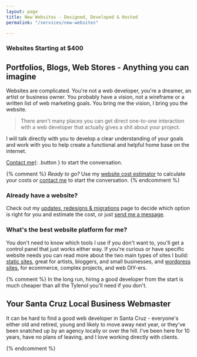 ```yaml
---
layout: page
title: New Websites - Designed, Developed & Hosted
permalink: "/services/new-websites"

---
```

### Websites Starting at $400

## Portfolios, Blogs, Web Stores - Anything you can imagine

Websites are complicated. You're not a web developer, you're a dreamer, an artist or business owner. You probably have a vision, not a wireframe or a written list of web marketing goals. You bring me the vision, I bring you the website. 

> There aren't many places you can get direct one-to-one interaction with a web developer that actually gives a shit about your project. 

I will talk directly with you to develop a clear understanding of your goals and work with you to help create a functional and helpful home base on the internet.

[Contact me](/contact){: .button } to start the conversation.

{% comment %}
_Ready to go?_ Use my [website cost estimator](/services/new-website/cost-estimator) to calculate your costs or [contact me](/contact) to start the conversation.
{% endcomment %}

### Already have a website?

Check out my [updates, redesigns & migrations](/services/updates-redesigns-migrations) page to decide which option is right for you and estimate the cost, or just [send me a message](/contact).

### What's the best website platform for me?

You don't need to know which tools I use if you don't want to, you'll get a control panel that just works either way. If you're curious or have specific website needs you can read more about the two main types of sites I build: [static sites](/services/static-sites), great for artists, bloggers, and small businesses, and [wordpress sites](/services/wordpress-sites), for ecommerce, complex projects, and web DIY-ers.


{% comment %}
In the long run, hiring a good developer from the start is much cheaper than all the Tylenol you'll need if you don't.

## Your Santa Cruz Local Business Webmaster

It can be hard to find a good web developer in Santa Cruz - everyone's either old and retired, young and likely to move away next year, or they've been snatched up by an agency locally or over the hill. I've been here for 10 years, have no plans of leaving, and I love working directly with clients.

{% endcomment %}